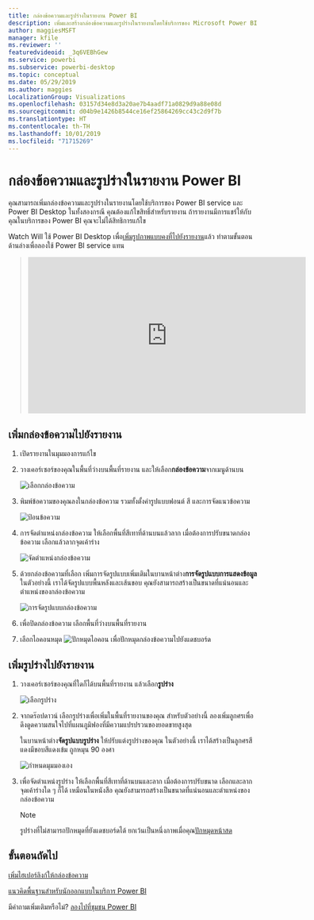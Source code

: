 ```yaml
---
title: กล่องข้อความและรูปร่างในรายงาน Power BI
description: เพิ่มและสร้างกล่องข้อความและรูปร่างในรายงานโดยใช้บริการของ Microsoft Power BI
author: maggiesMSFT
manager: kfile
ms.reviewer: ''
featuredvideoid: _3q6VEBhGew
ms.service: powerbi
ms.subservice: powerbi-desktop
ms.topic: conceptual
ms.date: 05/29/2019
ms.author: maggies
LocalizationGroup: Visualizations
ms.openlocfilehash: 03157d34e8d3a20ae7b4aadf71a0829d9a88e08d
ms.sourcegitcommit: d04b9e1426b8544ce16ef25864269cc43c2d9f7b
ms.translationtype: HT
ms.contentlocale: th-TH
ms.lasthandoff: 10/01/2019
ms.locfileid: "71715269"
---
```

# <a name="text-boxes-and-shapes-in-power-bi-reports"></a>กล่องข้อความและรูปร่างในรายงาน Power BI
คุณสามารถเพิ่มกล่องข้อความและรูปร่างในรายงานโดยใช้บริการของ Power BI service และ Power BI Desktop ในทั้งสองกรณี คุณต้องแก้ไขสิทธิ์สำหรับรายงาน ถ้ารายงานมีการแชร์ให้กับคุณในบริการของ Power BI คุณจะไม่ได้สิทธิการแก้ไข 

Watch Will ใช้ Power BI Desktop เพื่อ[เพิ่มรูปภาพแบบคงที่ไปยังรายงาน](/learn/modules/visuals-in-power-bi/12-formatting)แล้ว ทำตามขั้นตอนด้านล่างเพื่อลองใช้ Power BI service แทน
> 
> <iframe width="560" height="315" src="https://www.youtube.com/embed/_3q6VEBhGew" frameborder="0" allowfullscreen></iframe>
> 

## <a name="add-a-text-box-to-a-report"></a>เพิ่มกล่องข้อความไปยังรายงาน
1. เปิดรายงานในมุมมองการแก้ไข

2. วางเคอร์เซอร์ของคุณในพื้นที่ว่างบนพื้นที่รายงาน และให้เลือก**กล่องข้อความ**จากเมนูด้านบน
   
   ![เลือกกล่องข้อความ](media/power-bi-reports-add-text-and-shapes/pbi_textbox.png)
3. พิมพ์ข้อความของคุณลงในกล่องข้อความ รวมทั้งตั้งค่ารูปแบบฟอนต์ สี และการจัดแนวข้อความ 
   
   ![ป้อนข้อความ](media/power-bi-reports-add-text-and-shapes/pbi_textbox2new.png)
4. การจัดตำแหน่งกล่องข้อความ ให้เลือกพื้นที่สีเทาที่ด้านบนแล้วลาก เมื่อต้องการปรับขนาดกล่องข้อความ เลือกแล้วลากจุดเค้าร่าง 
   
   ![จัดตำแหน่งกล่องข้อความ](media/power-bi-reports-add-text-and-shapes/textboxsmaller.gif)

5. ด้วยกล่องข้อความที่เลือก เพิ่มการจัดรูปแบบเพิ่มเติมในบานหน้าต่าง**การจัดรูปแบบการแสดงข้อมูล** ในตัวอย่างนี้ เราได้จัดรูปแบบพื้นหลังและเส้นขอบ คุณยังสามารถสร้างเป็นขนาดที่แน่นอนและตำแหน่งของกล่องข้อความ  

   ![การจัดรูปแบบกล่องข้อความ](media/power-bi-reports-add-text-and-shapes/power-bi-borders.png)

6. เพื่อปิดกล่องข้อความ เลือกพื้นที่ว่างบนพื้นที่รายงาน 

7. เลือกไอคอนหมุด  ![ปักหมุดไอคอน](media/power-bi-reports-add-text-and-shapes/pbi_pintile.png) เพื่อปักหมุดกล่องข้อความไปยังแดชบอร์ด 

## <a name="add-a-shape-to-a-report"></a>เพิ่มรูปร่างไปยังรายงาน
1. วางเคอร์เซอร์ของคุณที่ใดก็ได้บนพื้นที่รายงาน แล้วเลือก**รูปร่าง**
   
   ![เลือกรูปร่าง](media/power-bi-reports-add-text-and-shapes/power-bi-shapes.png)
2. จากดร๊อปดาวน์ เลือกรูปร่างเพื่อเพิ่มในพื้นที่รายงานของคุณ สำหรับตัวอย่างนี้ ลองเพิ่มลูกศรเพื่อดึงดูดความสนใจไปที่แผนภูมิฟองที่มีความแปรปรวนของยอดขายสูงสุด 
   
   ในบานหน้าต่าง**จัดรูปแบบรูปร่าง** ให้ปรับแต่งรูปร่างของคุณ ในตัวอย่างนี้ เราได้สร้างเป็นลูกศรสีแดงมีขอบสีแดงเข้ม ถูกหมุน 90 องศา
   
   ![กำหนดมุมมองเอง](media/power-bi-reports-add-text-and-shapes/power-bi-arrrow.png)
3. เพื่อจัดตำแหน่งรูปร่าง ให้เลือกพื้นที่สีเทาที่ด้านบนและลาก เมื่อต้องการปรับขนาด เลือกและลากจุดเค้าร่างใด ๆ ก็ได้ เหมือนในหนังสือ คุณยังสามารถสร้างเป็นขนาดที่แน่นอนและตำแหน่งของกล่องข้อความ

   > [!NOTE]
   > รูปร่างที่ไม่สามารถปักหมุดที่ยังแดชบอร์ดได้ ยกเว้นเป็นหนึ่งภาพเมื่อคุณ[ปักหมุดหน้าสด](service-dashboard-pin-live-tile-from-report.md) 
   > 
   > 

## <a name="next-steps"></a>ขั้นตอนถัดไป
[เพิ่มไฮเปอร์ลิงก์ให้กล่องข้อความ](service-add-hyperlink-to-text-box.md)

[แนวคิดพื้นฐานสำหรับนักออกแบบในบริการ Power BI](service-basic-concepts.md)

มีคำถามเพิ่มเติมหรือไม่? [ลองไปที่ชุมชน Power BI](http://community.powerbi.com/)
